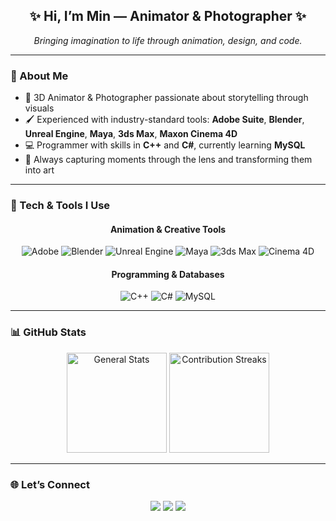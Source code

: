 <h2 align="center">✨ Hi, I’m Min — Animator & Photographer ✨</h2>

<p align="center">
  <em>Bringing imagination to life through animation, design, and code.</em>
</p>

---

### 🎥 About Me
- 🎨 3D Animator & Photographer passionate about storytelling through visuals  
- 🖌️ Experienced with industry-standard tools: **Adobe Suite**, **Blender**, **Unreal Engine**, **Maya**, **3ds Max**, **Maxon Cinema 4D**  
- 💻 Programmer with skills in **C++** and **C#**, currently learning **MySQL**  
- 📸 Always capturing moments through the lens and transforming them into art  

---

### 🔧 Tech & Tools I Use
<div align="center">

#### Animation & Creative Tools  
![Adobe](https://img.shields.io/badge/Adobe_Suite-FF0000?style=for-the-badge&logo=adobe&logoColor=white)
![Blender](https://img.shields.io/badge/Blender-F5792A?style=for-the-badge&logo=blender&logoColor=white)
![Unreal Engine](https://img.shields.io/badge/Unreal_Engine-313131?style=for-the-badge&logo=unrealengine&logoColor=white)
![Maya](https://img.shields.io/badge/Autodesk_Maya-1D8FCA?style=for-the-badge&logo=autodesk&logoColor=white)
![3ds Max](https://img.shields.io/badge/Autodesk_3ds_Max-00A9E0?style=for-the-badge&logo=autodesk&logoColor=white)
![Cinema 4D](https://img.shields.io/badge/Maxon_Cinema_4D-011A6A?style=for-the-badge&logo=maxon&logoColor=white)

#### Programming & Databases  
![C++](https://img.shields.io/badge/C++-00599C?style=for-the-badge&logo=cplusplus&logoColor=white)
![C#](https://img.shields.io/badge/C%23-239120?style=for-the-badge&logo=csharp&logoColor=white)
![MySQL](https://img.shields.io/badge/MySQL-00648B?style=for-the-badge&logo=mysql&logoColor=white)

</div>

---

### 📊 GitHub Stats
<div align="center">

<img src="https://github-readme-stats.vercel.app/api?username=MinSYou&show_icons=true&theme=tokyonight&hide_border=false" height="160" alt="General Stats" />
<img src="https://streak-stats.demolab.com?user=MinSYou&theme=tokyonight&hide_border=false" height="160" alt="Contribution Streaks" />

</div>

---

### 🌐 Let’s Connect
<p align="center">
  <a href="https://www.linkedin.com/in/youm05/"><img src="https://img.shields.io/badge/LinkedIn-0A66C2?style=for-the-badge&logo=linkedin&logoColor=white"/></a>
  <a href="https://minyou.my.canva.site/m"><img src="https://img.shields.io/badge/Portfolio-FF7139?style=for-the-badge&logo=firefox&logoColor=white"/></a>
  <a href="mailto:min.you@students.mq.edu.au"><img src="https://img.shields.io/badge/Email-EA4335?style=for-the-badge&logo=gmail&logoColor=white"/></a>
</p>
